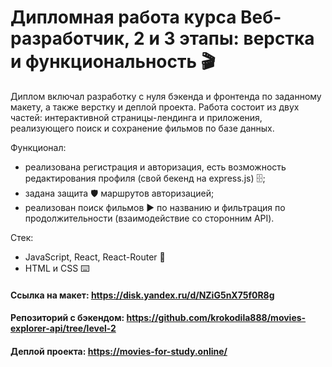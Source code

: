 # **Дипломная работа курса Веб-разработчик, 2 и 3 этапы: верстка и функциональность 🎬**

Диплом включал разработку с нуля бэкенда и фронтенда по заданному макету, а также верстку и деплой проекта.
Работа состоит из двух частей: интерактивной страницы-лендинга и приложения, реализующего поиск и сохранение фильмов по базе данных.

Функционал:
* реализована регистрация и авторизация, есть возможность редактирования профиля (свой бекенд на express.js) 🗄️;
* задана защита 🛡️ маршрутов авторизацией;
* реализован поиск фильмов ▶ по названию и фильтрация по продолжительности (взаимодействие со сторонним API).

Стек:
* JavaScript, React, React-Router 🦾 
* HTML и CSS ⌨️

#### **Ссылка на макет: https://disk.yandex.ru/d/NZiG5nX75f0R8g**
#### **Репозиторий с бэкендом: https://github.com/krokodila888/movies-explorer-api/tree/level-2**
 
#### **Деплой проекта: https://movies-for-study.online/**
